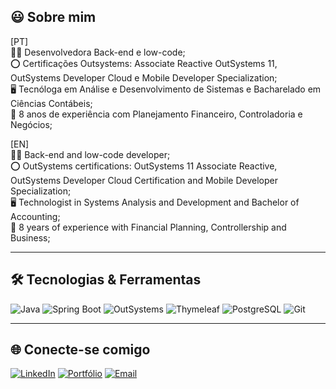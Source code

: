 ## 😃 Sobre mim
[PT]<br>
  👩‍💻 Desenvolvedora Back-end e low-code;<br>
  ⭕ Certificações Outsystems: Associate Reactive OutSystems 11, OutSystems Developer Cloud e Mobile Developer Specialization;<br>
  🖥️ Tecnóloga em Análise e Desenvolvimento de Sistemas e Bacharelado em Ciências Contábeis;<br>
  💼 8 anos de experiência com Planejamento Financeiro, Controladoria e Negócios;<br>

[EN]<br>
  👩‍💻 Back-end and low-code developer;<br>
  ⭕ OutSystems certifications: OutSystems 11 Associate Reactive, OutSystems Developer Cloud Certification and Mobile Developer Specialization;<br>
  🖥️ Technologist in Systems Analysis and Development and Bachelor of Accounting;<br>
  💼 8 years of experience with Financial Planning, Controllership and Business;<br>
 
---

  ## 🛠️ Tecnologias & Ferramentas

![Java](https://img.shields.io/badge/Java-ED8B00?style=flat&logo=openjdk&logoColor=white)
![Spring Boot](https://img.shields.io/badge/Spring_Boot-6DB33F?style=flat&logo=spring-boot&logoColor=white)
![OutSystems](https://img.shields.io/badge/OutSystems-E2231A?style=flat&logo=outsystems&logoColor=white)
![Thymeleaf](https://img.shields.io/badge/Thymeleaf-005F0F?style=flat&logo=thymeleaf&logoColor=white)
![PostgreSQL](https://img.shields.io/badge/PostgreSQL-316192?style=flat&logo=postgresql&logoColor=white)
![Git](https://img.shields.io/badge/Git-F05032?style=flat&logo=git&logoColor=white)

---

## 🌐 Conecte-se comigo

[![LinkedIn](https://img.shields.io/badge/-LinkedIn-0A66C2?style=flat&logo=linkedin&logoColor=white)](https://www.linkedin.com/in/kayladeodato/)
[![Portfólio](https://img.shields.io/badge/-Portfólio-000?style=flat&logo=githubpages&logoColor=white)](https://kayladeodato.github.io/site-portfolio/)
[![Email](https://img.shields.io/badge/-Email-D14836?style=flat&logo=gmail&logoColor=white)](mailto:kayladeodato@gmail.com)

